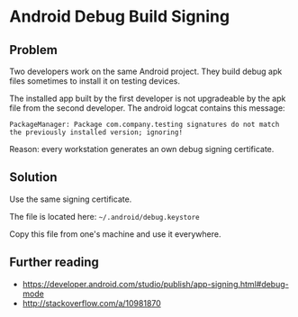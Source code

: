 # Android Debug Build Signing

## Problem

Two developers work on the same Android project. They build debug apk files sometimes to install it on testing devices.

The installed app built by the first developer is not upgradeable by the apk file from the second developer. The android logcat contains this message:

```
PackageManager: Package com.company.testing signatures do not match the previously installed version; ignoring!
```

Reason: every workstation generates an own debug signing certificate.

## Solution

Use the same signing certificate.

The file is located here: `~/.android/debug.keystore`

Copy this file from one's machine and use it everywhere.

## Further reading

- https://developer.android.com/studio/publish/app-signing.html#debug-mode
- http://stackoverflow.com/a/10981870
